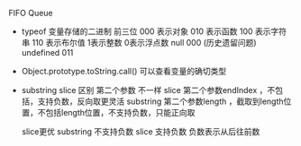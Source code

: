 FIFO Queue

- typeof 
  变量存储的二进制 前三位 000 表示对象  010 表示函数 100 表示字符串 110 表示布尔值 1表示整数 0表示浮点数
  null 000 (历史遗留问题)  undefined 011

- Object.prototype.toString.call() 可以查看变量的确切类型

- substring slice 区别
  第二个参数 不一样
  slice 第二个参数endIndex ，不包括，支持负数，反向取更灵活
  substring 第二个参数length ，截取到length位置，不包括length位置，不支持负数，只能正向取

  slice更优
  substring 不支持负数  slice 支持负数 负数表示从后往前数
